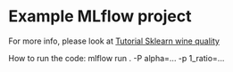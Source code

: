 # Example MLflow project

For more info, please look at [Tutorial Sklearn wine quality ](https://mlflow.org/docs/1.24.0/tutorials-and-examples/tutorial.html)

How to run the code: mlflow run . -P alpha=... -p 1_ratio=...
